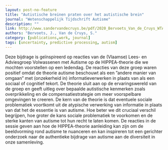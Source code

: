 ```yaml
---
layout: post-no-feature
title: "Autistische breinen praten over het autistische brein"
journal: "Wetenschappelijk Tijdschrift Autisme"
description: ""
link: http://www.sandervandecruys.be/pdf/2020_Bervoets_Van_de_Cruys_WTA.pdf
authors: "Bervoets, J., Van de Cruys, S."
category: [publications,work, journal]
tags: [uncertainty, predictive processing, autism]
---
```


Deze bijdrage is geïnspireerd op reacties van de (Vlaamse) Lees- en Adviesgroep Volwassenen
met Autisme op de HIPPEA-theorie die we mochten voorstellen op een ledendag. De reacties
van deze groep waren positief omdat de theorie autisme beschouwt als een ”andere manier van
omgaan” met (onzekerheid in) informatieverwerken in plaats van als een sociaal of cognitief
tekort. De theorie sluit aan op de ervaringswereld van de groep en geeft uitleg over bepaalde
autistische kenmerken zoals overprikkeling en de compensatiestrategie om meer voorspelbare
omgevingen te creeren. De kern van de theorie is dat eventuele sociale problematiek voortkomt
uit de atypische verwerking van informatie in plaats van dat het de essentie is van autisme. Hoe beter we dit cruciaal verschil begrijpen, hoe groter de kans sociale problematiek te voorkomen en de sterke kanten van autisme tot hun recht te laten komen. De reacties in de sessie geven aan hoe de HIPPEA-theorie aanleiding kan zijn om de beeldvorming rond autisme te nuanceren en kan inspireren tot een gerichter onderzoek naar de authentieke bijdrage van autisme aan de diversiteit in onze samenleving.